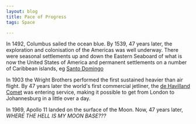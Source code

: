 ```yaml
---
layout: blog
title: Pace of Progress
tags: Space

---
```


In 1492, Columbus sailed the ocean blue. By 1539, 47 years later, the exploration and colonisation of the Americas was well underway. There were seasonal settlements up and down the Eastern Seaboard of what is now the United States of America and permanent settlements on a number of Caribbean islands, eg [Santo Domingo](https://en.wikipedia.org/wiki/Santo_Domingo)

In 1903 the Wright Brothers performed the first sustained heavier than air flight. By 47 years later the world's first commercial jetliner, the [de Havilland Comet](https://en.wikipedia.org/wiki/De_Havilland_Comet) was entering service, making it possible to get from London to Johannesburg in a little over a day.

In 1969, Apollo 11 landed on the surface of the Moon. Now, 47 years later, <em>WHERE THE HELL IS MY MOON BASE???</em>
